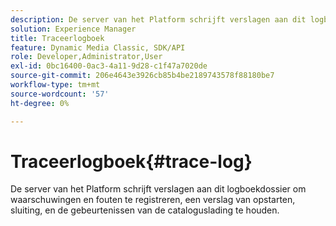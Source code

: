 ```yaml
---
description: De server van het Platform schrijft verslagen aan dit logboekdossier om waarschuwingen en fouten te registreren, een verslag van opstarten, sluiting, en de gebeurtenissen van de cataloguslading te houden.
solution: Experience Manager
title: Traceerlogboek
feature: Dynamic Media Classic, SDK/API
role: Developer,Administrator,User
exl-id: 0bc16400-0ac3-4a11-9d28-c1f47a7020de
source-git-commit: 206e4643e3926cb85b4be2189743578f88180be7
workflow-type: tm+mt
source-wordcount: '57'
ht-degree: 0%

---
```


# Traceerlogboek{#trace-log}

De server van het Platform schrijft verslagen aan dit logboekdossier om waarschuwingen en fouten te registreren, een verslag van opstarten, sluiting, en de gebeurtenissen van de cataloguslading te houden.

